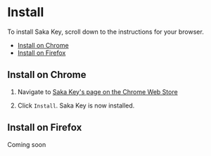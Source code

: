 # Install

To install Saka Key, scroll down to the instructions for your browser.

* [Install on Chrome]()
* [Install on Firefox]()

## Install on Chrome

1. Navigate to [Saka Key's page on the Chrome Web Store](https://chrome.google.com/webstore/detail/saka-key/hhhpdkekipnbloiiiiaokibebpdpakdp)

2. Click `Install`. Saka Key is now installed.

## Install on Firefox

Coming soon